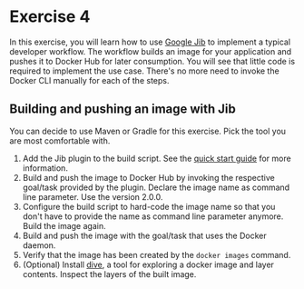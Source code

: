 # Exercise 4

In this exercise, you will learn how to use [Google Jib](https://github.com/GoogleContainerTools/jib) to implement a typical developer workflow. The workflow builds an image for your application and pushes it to Docker Hub for later consumption. You will see that little code is required to implement the use case. There's no more need to invoke the Docker CLI manually for each of the steps.

## Building and pushing an image with Jib

You can decide to use Maven or Gradle for this exercise. Pick the tool you are most comfortable with.

1. Add the Jib plugin to the build script. See the [quick start guide](https://github.com/GoogleContainerTools/jib#quickstart) for more information.
2. Build and push the image to Docker Hub by invoking the respective goal/task provided by the plugin. Declare the image name as command line parameter. Use the version 2.0.0.
3. Configure the build script to hard-code the image name so that you don't have to provide the name as command line parameter anymore. Build the image again.
4. Build and push the image with the goal/task that uses the Docker daemon.
5. Verify that the image has been created by the `docker images` command.
6. (Optional) Install [dive](https://github.com/wagoodman/dive), a tool for exploring a docker image and layer contents. Inspect the layers of the built image.